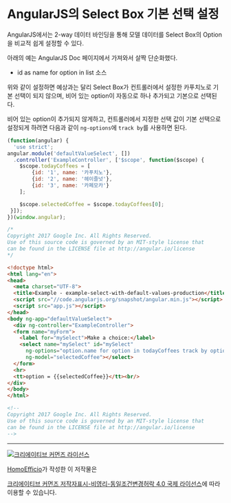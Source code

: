 # AngularJS의 Select Box 기본 선택 설정

AngularJS에서는 2-way 데이터 바인딩을 통해 모델 데이터를 Select Box의 Option을 비교적 쉽게 설정할 수 있다.

아래의 예는 AngularJS Doc 페이지에서 가져와서 살짝 단순화했다.

- id as name for option in list 소스

위와 같이 설정하면 예상과는 달리 Select Box가 컨트롤러에서 설정한 카푸치노로 기본 선택이 되지 않으며, 비어 있는 option이 자동으로 하나 추가되고 기본으로 선택된다.

비어 있는 option이 추가되지 않게하고, 컨트롤러에서 지정한 선택 값이 기본 선택으로 설정되게 하려면 다음과 같이 `ng-options`에 `track by`를 사용하면 된다.

```javascript
(function(angular) {
  'use strict';
angular.module('defaultValueSelect', [])
  .controller('ExampleController', ['$scope', function($scope) {
    $scope.todayCoffees = [
        {id: '1', name: '카푸치노'},
        {id: '2', name: '헤이즐넛'},
        {id: '3', name: '카페모카'}
    ];

    $scope.selectedCoffee = $scope.todayCoffees[0];
 }]);
})(window.angular);

/*
Copyright 2017 Google Inc. All Rights Reserved.
Use of this source code is governed by an MIT-style license that
can be found in the LICENSE file at http://angular.io/license
*/
```

```html
<!doctype html>
<html lang="en">
<head>
  <meta charset="UTF-8">
  <title>Example - example-select-with-default-values-production</title>
  <script src="//code.angularjs.org/snapshot/angular.min.js"></script>
  <script src="app.js"></script>
</head>
<body ng-app="defaultValueSelect">
  <div ng-controller="ExampleController">
  <form name="myForm">
    <label for="mySelect">Make a choice:</label>
    <select name="mySelect" id="mySelect"
      ng-options="option.name for option in todayCoffees track by option.id"
      ng-model="selectedCoffee"></select>
  </form>
  <hr>
  <tt>option = {{selectedCoffee}}</tt><br/>
</div>
</body>
</html>

<!-- 
Copyright 2017 Google Inc. All Rights Reserved.
Use of this source code is governed by an MIT-style license that
can be found in the LICENSE file at http://angular.io/license
-->
```


----
<a rel="license" href="http://creativecommons.org/licenses/by-nc-sa/4.0/"><img alt="크리에이티브 커먼즈 라이선스" style="border-width:0" src="https://i.creativecommons.org/l/by-nc-sa/4.0/88x31.png" /></a>

<a href='https://www.facebook.com/hanmomhanda' target='_blank'>HomoEfficio</a>가 작성한 이 저작물은

<a rel="license" href="http://creativecommons.org/licenses/by-nc-sa/4.0/">크리에이티브 커먼즈 저작자표시-비영리-동일조건변경허락 4.0 국제 라이선스</a>에 따라 이용할 수 있습니다.
